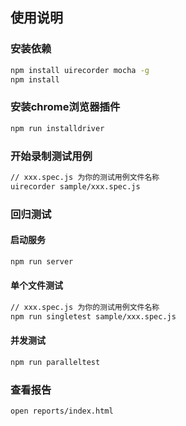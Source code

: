 <!--
    Licensed to the Apache Software Foundation (ASF) under one or more
    contributor license agreements.  See the NOTICE file distributed with
    this work for additional information regarding copyright ownership.
    The ASF licenses this file to You under the Apache License, Version 2.0
    (the "License"); you may not use this file except in compliance with
    the License.  You may obtain a copy of the License at

    http://www.apache.org/licenses/LICENSE-2.0

    Unless required by applicable law or agreed to in writing, software
    distributed under the License is distributed on an "AS IS" BASIS,
    WITHOUT WARRANTIES OR CONDITIONS OF ANY KIND, either express or implied.
    See the License for the specific language governing permissions and
    limitations under the License.
-->

## 使用说明

### 安装依赖
```sh
npm install uirecorder mocha -g
npm install
```

### 安装chrome浏览器插件
```sh
npm run installdriver
```

### 开始录制测试用例
```sh
// xxx.spec.js 为你的测试用例文件名称
uirecorder sample/xxx.spec.js
```

### 回归测试
#### 启动服务
```sh
npm run server
```

#### 单个文件测试
```sh
// xxx.spec.js 为你的测试用例文件名称
npm run singletest sample/xxx.spec.js
```

#### 并发测试
```sh
npm run paralleltest
```

### 查看报告
```sh
open reports/index.html
```
